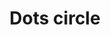 ---
title: Dots circle
categories:
tags:
icon: dots-circle
svg: '<svg xmlns="http://www.w3.org/2000/svg" width="24" height="24" fill="none" viewBox="0 0 24 24" stroke-width="1.5" stroke-linecap="round" stroke-linejoin="round" stroke="currentColor"><circle cx="12" cy="12" r="10"/><path stroke-width="2" d="M8 12h.01M12 12h.01M16 12h.01"/></svg>'
---